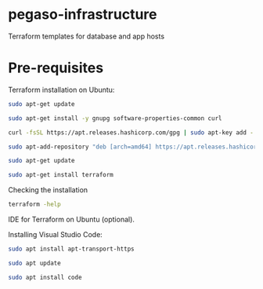 # pegaso-infrastructure
Terraform templates for database and app hosts

# Pre-requisites

Terraform installation on Ubuntu:

```bash
sudo apt-get update

sudo apt-get install -y gnupg software-properties-common curl

curl -fsSL https://apt.releases.hashicorp.com/gpg | sudo apt-key add -

sudo apt-add-repository "deb [arch=amd64] https://apt.releases.hashicorp.com $(lsb_release -cs) main"

sudo apt-get update

sudo apt-get install terraform
```

Checking the installation 

```bash
terraform -help
```

IDE for Terraform on Ubuntu (optional).

Installing Visual Studio Code:

```bash
sudo apt install apt-transport-https

sudo apt update

sudo apt install code 
```
